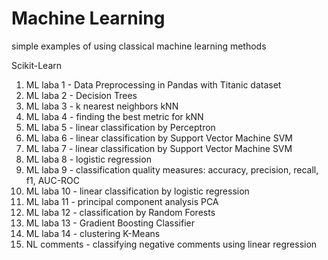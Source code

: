 # Machine Learning

simple examples of using classical machine learning methods

Scikit-Learn

1. ML laba 1 - Data Preprocessing in Pandas with Titanic dataset
2. ML laba 2 - Decision Trees
3. ML laba 3 - k nearest neighbors kNN
4. ML laba 4 - finding the best metric for kNN
5. ML laba 5 - linear classification by Perceptron
6. ML laba 6 - linear classification by Support Vector Machine SVM
7. ML laba 7 - linear classification by Support Vector Machine SVM
8. ML laba 8 - logistic regression
9. ML laba 9 - classification quality measures: accuracy, precision, recall, f1, AUC-ROC
10. ML laba 10 - linear classification by logistic regression
11. ML laba 11 - principal component analysis PCA
12. ML laba 12 - classification by Random Forests
13. ML laba 13 - Gradient Boosting Classifier
14. ML laba 14 - clustering K-Means 
15. NL comments - classifying negative comments using linear regression
